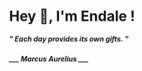 <h1 title="head"> Hey 👋, I'm Endale !</h1>

**<h5><i>" Each day provides its own gifts. "</i></h5>**

*<b>___ Marcus Aurelius ___</b>*

